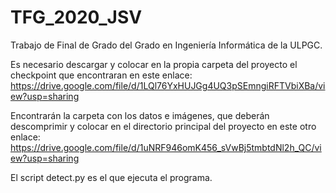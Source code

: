 # TFG_2020_JSV
Trabajo de Final de Grado del Grado en Ingeniería Informática de la ULPGC.

Es necesario descargar y colocar en la propia carpeta del proyecto el checkpoint que encontraran en este enlace: https://drive.google.com/file/d/1LQl76YxHUJGg4UQ3pSEmngiRFTVbiXBa/view?usp=sharing

Encontrarán la carpeta con los datos e imágenes, que deberán descomprimir y colocar en el directorio principal del proyecto en este otro enlace: https://drive.google.com/file/d/1uNRF946omK456_sVwBj5tmbtdNl2h_QC/view?usp=sharing


El script detect.py es el que ejecuta el programa.
